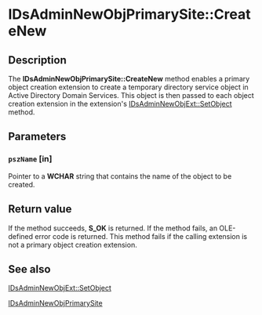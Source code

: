# IDsAdminNewObjPrimarySite::CreateNew

## Description

The **IDsAdminNewObjPrimarySite::CreateNew** method enables a primary object creation extension to create a temporary directory service object in Active Directory Domain Services. This object is then passed to each object creation extension in the extension's [IDsAdminNewObjExt::SetObject](https://learn.microsoft.com/windows/desktop/api/dsadmin/nf-dsadmin-idsadminnewobjext-setobject) method.

## Parameters

### `pszName` [in]

Pointer to a **WCHAR** string that contains the name of the object to be created.

## Return value

If the method
succeeds, **S_OK** is returned. If the method fails, an OLE-defined error code is returned. This method fails if the calling extension is not a primary object creation extension.

## See also

[IDsAdminNewObjExt::SetObject](https://learn.microsoft.com/windows/desktop/api/dsadmin/nf-dsadmin-idsadminnewobjext-setobject)

[IDsAdminNewObjPrimarySite](https://learn.microsoft.com/windows/desktop/api/dsadmin/nn-dsadmin-idsadminnewobjprimarysite)